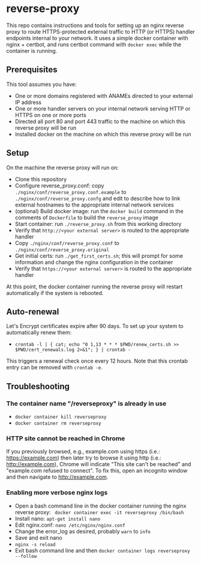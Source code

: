 # reverse-proxy

This repo contains instructions and tools for setting up an nginx reverse proxy to route HTTPS-protected external traffic to HTTP (or HTTPS) handler endpoints internal to your network.  It uses a simple docker container with nginx + certbot, and runs certbot command with `docker exec` while the container is running.

## Prerequisites

This tool assumes you have:

* One or more domains registered with ANAMEs directed to your external IP address
* One or more handler servers on your internal network serving HTTP or HTTPS on one or more ports
* Directed all port 80 and port 443 traffic to the machine on which this reverse proxy will be run
* Installed docker on the machine on which this reverse proxy will be run

## Setup

On the machine the reverse proxy will run on:

* Clone this repository
* Configure reverse_proxy.conf: copy `./nginx/conf/reverse_proxy.conf.example` to `./nginx/conf/reverse_proxy.confg` and edit to describe how to link external hostnames to the appropriate internal network services
* (optional) Build docker image: run the `docker build` command in the comments of `Dockerfile` to build the `reverse_proxy` image
* Start container: run `./reverse_proxy.sh` from this working directory
* Verify that `http://<your external server>` is routed to the appropriate handler
* Copy `./nginx/conf/reverse_proxy.conf` to `./nginx/conf/reverse_proxy.original`
* Get initial certs: run `./get_first_certs.sh`; this will prompt for some information and change the nginx configuration in the container
* Verify that `https://<your external server>` is routed to the appropriate handler

At this point, the docker container running the reverse proxy will restart automatically if the system is rebooted.

## Auto-renewal

Let's Encrypt certificates expire after 90 days.  To set up your system to automatically renew them:

* `crontab -l | { cat; echo "0 1,13 * * * $PWD/renew_certs.sh >> $PWD/cert_renewals.log 2>&1"; } | crontab -`

This triggers a renewal check once every 12 hours.  Note that this crontab entry can be removed with `crontab -e`.

## Troubleshooting

### The container name "/reverseproxy" is already in use

* `docker container kill reverseproxy`
* `docker container rm reverseproxy`

### HTTP site cannot be reached in Chrome

If you previously browsed, e.g., example.com using https (i.e.: https://example.com) then later try to browse it using http (i.e.: http://example.com), Chrome will indicate "This site can't be reached" and "example.com refused to connect".  To fix this, open an incognito window and then navigate to http://example.com.

### Enabling more verbose nginx logs

* Open a bash command line in the docker container running the nginx reverse proxy: ` docker container exec -it reverseproxy /bin/bash`
* Install nano: `apt-get install nano`
* Edit nginx.conf: `nano /etc/nginx/nginx.conf`
* Change the error_log as desired, probably `warn` to `info`
* Save and exit nano
* `nginx -s reload`
* Exit bash command line and then `docker container logs reverseproxy --follow`
